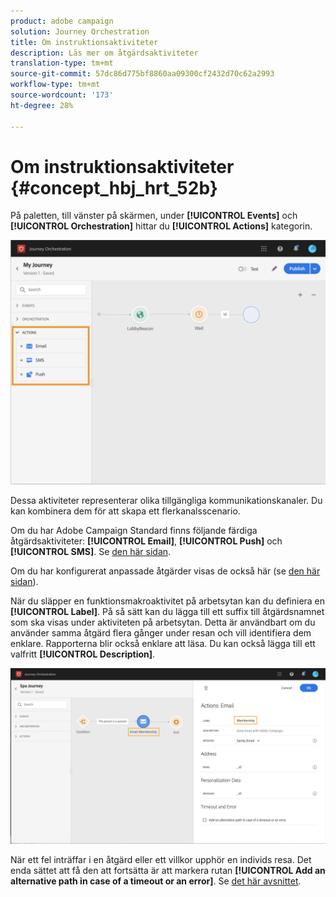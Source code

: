 ```yaml
---
product: adobe campaign
solution: Journey Orchestration
title: Om instruktionsaktiviteter
description: Läs mer om åtgärdsaktiviteter
translation-type: tm+mt
source-git-commit: 57dc86d775bf8860aa09300cf2432d70c62a2993
workflow-type: tm+mt
source-wordcount: '173'
ht-degree: 28%

---
```



# Om instruktionsaktiviteter {#concept_hbj_hrt_52b}

På paletten, till vänster på skärmen, under **[!UICONTROL Events]** och **[!UICONTROL Orchestration]** hittar du **[!UICONTROL Actions]** kategorin.

![](../assets/journey58.png)

Dessa aktiviteter representerar olika tillgängliga kommunikationskanaler. Du kan kombinera dem för att skapa ett flerkanalsscenario.

Om du har Adobe Campaign Standard finns följande färdiga åtgärdsaktiviteter: **[!UICONTROL Email]**, **[!UICONTROL Push]** och **[!UICONTROL SMS]**. Se [den här sidan](../building-journeys/using-adobe-campaign-actions.md).

Om du har konfigurerat anpassade åtgärder visas de också här (se [den här sidan](../building-journeys/using-custom-actions.md)).

När du släpper en funktionsmakroaktivitet på arbetsytan kan du definiera en **[!UICONTROL Label]**. På så sätt kan du lägga till ett suffix till åtgärdsnamnet som ska visas under aktiviteten på arbetsytan. Detta är användbart om du använder samma åtgärd flera gånger under resan och vill identifiera dem enklare. Rapporterna blir också enklare att läsa. Du kan också lägga till ett valfritt **[!UICONTROL Description]**.

![](../assets/journey59bis.png)

När ett fel inträffar i en åtgärd eller ett villkor upphör en individs resa. Det enda sättet att få den att fortsätta är att markera rutan **[!UICONTROL Add an alternative path in case of a timeout or an error]**. Se [det här avsnittet](../building-journeys/using-the-journey-designer.md#paths).
